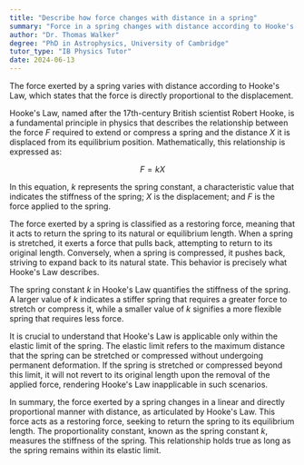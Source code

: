 ```yaml
---
title: "Describe how force changes with distance in a spring"
summary: "Force in a spring changes with distance according to Hooke's Law, which states that force is directly proportional to displacement."
author: "Dr. Thomas Walker"
degree: "PhD in Astrophysics, University of Cambridge"
tutor_type: "IB Physics Tutor"
date: 2024-06-13
---
```


The force exerted by a spring varies with distance according to Hooke's Law, which states that the force is directly proportional to the displacement.

Hooke's Law, named after the 17th-century British scientist Robert Hooke, is a fundamental principle in physics that describes the relationship between the force $F$ required to extend or compress a spring and the distance $X$ it is displaced from its equilibrium position. Mathematically, this relationship is expressed as:

$$
F = kX
$$

In this equation, $k$ represents the spring constant, a characteristic value that indicates the stiffness of the spring; $X$ is the displacement; and $F$ is the force applied to the spring.

The force exerted by a spring is classified as a restoring force, meaning that it acts to return the spring to its natural or equilibrium length. When a spring is stretched, it exerts a force that pulls back, attempting to return to its original length. Conversely, when a spring is compressed, it pushes back, striving to expand back to its natural state. This behavior is precisely what Hooke's Law describes.

The spring constant $k$ in Hooke's Law quantifies the stiffness of the spring. A larger value of $k$ indicates a stiffer spring that requires a greater force to stretch or compress it, while a smaller value of $k$ signifies a more flexible spring that requires less force.

It is crucial to understand that Hooke's Law is applicable only within the elastic limit of the spring. The elastic limit refers to the maximum distance that the spring can be stretched or compressed without undergoing permanent deformation. If the spring is stretched or compressed beyond this limit, it will not revert to its original length upon the removal of the applied force, rendering Hooke's Law inapplicable in such scenarios.

In summary, the force exerted by a spring changes in a linear and directly proportional manner with distance, as articulated by Hooke's Law. This force acts as a restoring force, seeking to return the spring to its equilibrium length. The proportionality constant, known as the spring constant $k$, measures the stiffness of the spring. This relationship holds true as long as the spring remains within its elastic limit.
    